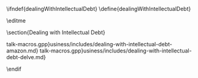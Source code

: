 \ifndef{dealingWithIntellectualDebt}
\define{dealingWithIntellectualDebt}

\editme

\section{Dealing with Intellectual Debt}

talk-macros.gpp}usiness/includes/dealing-with-intellectual-debt-amazon.md}
talk-macros.gpp}usiness/includes/dealing-with-intellectual-debt-delve.md}

\endif
